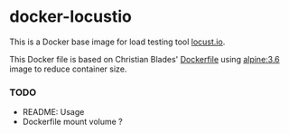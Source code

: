 # docker-locustio
This is a Docker base image for load testing tool [locust.io](https://locust.io).

This Docker file is based on Christian Blades' [Dockerfile](https://github.com/christian-blades-cb/locustio-docker) using [alpine:3.6](https://hub.docker.com/_/apline/) image to reduce container size.

### TODO

- README: Usage
- Dockerfile mount volume ?
